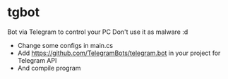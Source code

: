 # tgbot
Bot via Telegram to control your PC
Don't use it as malware :d

- Change some configs in main.cs
- Add https://github.com/TelegramBots/telegram.bot in your project for Telegram API
- And compile program
